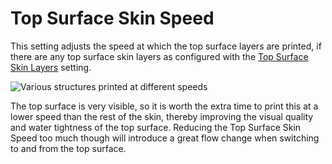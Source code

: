 Top Surface Skin Speed
====
This setting adjusts the speed at which the top surface layers are printed, if there are any top surface skin layers as configured with the [Top Surface Skin Layers](../shell/roofing_layer_count.md) setting.

![Various structures printed at different speeds](../images/speed_difference.png)

The top surface is very visible, so it is worth the extra time to print this at a lower speed than the rest of the skin, thereby improving the visual quality and water tightness of the top surface. Reducing the Top Surface Skin Speed too much though will introduce a great flow change when switching to and from the top surface.